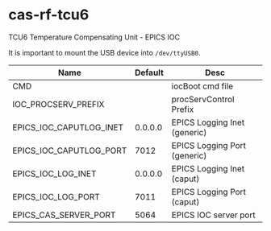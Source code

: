 # cas-rf-tcu6
TCU6 Temperature Compensating Unit - EPICS IOC

It is important to mount the USB device into `/dev/ttyUSB0`.

| Name                    | Default | Desc                         |
| ----------------------- | ------- | ---------------------------- |
| CMD                     |         | iocBoot cmd file             |
| IOC_PROCSERV_PREFIX     |         | procServControl Prefix       |
| EPICS_IOC_CAPUTLOG_INET | 0.0.0.0 | EPICS Logging Inet (generic) |
| EPICS_IOC_CAPUTLOG_PORT | 7012    | EPICS Logging Port (generic) |
| EPICS_IOC_LOG_INET      | 0.0.0.0 | EPICS Logging Inet (caput)   |
| EPICS_IOC_LOG_PORT      | 7011    | EPICS Logging Port (caput)   |
| EPICS_CAS_SERVER_PORT   | 5064    | EPICS IOC server port        |
